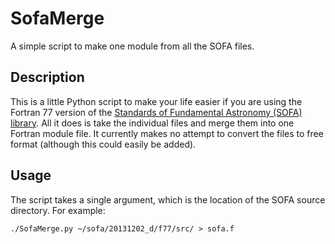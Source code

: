 # SofaMerge
A simple script to make one module from all the SOFA files.

Description
--------------------

This is a little Python script to make your life easier if you are using the Fortran 77 version of the [Standards of Fundamental Astronomy (SOFA) library](http://www.iausofa.org/current_F.html).  All it does is take the individual files and merge them into one Fortran module file.  It currently makes no attempt to convert the files to free format (although this could easily be added).

Usage
--------------------

The script takes a single argument, which is the location of the SOFA source directory.  For example:

```./SofaMerge.py ~/sofa/20131202_d/f77/src/ > sofa.f```

